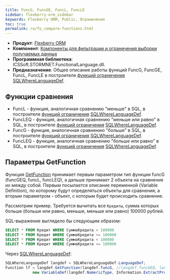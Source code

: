 ```yaml
---
title: FuncG, FuncGE, FuncL, FuncLE
sidebar: flexberry-orm_sidebar
keywords: Flexberry ORM, Public, Ограничения
toc: true
permalink: ru/fo_compare-functions.html
---
```

* **Продукт**: [Flexberry ORM](fo_flexberry-o-r-m.html)
* **Компонент**: [Компоненты для фильтрации и ограничения выборки получаемых данных](fo_limitation.html)
* **Программная библиотека**: ICSSoft.STORMNET.FunctionalLanguage.dll.
* **Предназначение**: Общее описание работы функций FuncG, FuncGE, FuncL, FuncLE в построителе [функций ограничения](fo_limit-function.html) [SQLWhereLanguageDef](fo_function-list.html).

## Функции сравнения

* FuncL - функция, аналогичная сравнению "меньше" в SQL, в построителе [функций ограничения](fo_limit-function.html) [SQLWhereLanguageDef](fo_function-list.html).
* FuncLEQ - функция, аналогичная сравнению "меньше или равно" в SQL, в построителе [функций ограничения](fo_limit-function.html) [SQLWhereLanguageDef](fo_function-list.html).
* FuncG - функция, аналогичная сравнению "больше" в SQL, в построителе [функций ограничения](fo_limit-function.html) [SQLWhereLanguageDef](fo_function-list.html).
* FuncLEQ - функция, аналогичная сравнению "больше или равно" в SQL, в построителе [функций ограничения](fo_limit-function.html) [SQLWhereLanguageDef](fo_function-list.html).

## Параметры GetFunction
Функция [GetFunction](fo_function-list.html) принимает первым параметром тип функции funcG (funcGEQ, funcL, funcLEQ), а дальше принимает 2 объекта на сравнение их между собой. Первым посылается описание переменной (Variable Definition), по которому будут определяться объекты для сравнения; а вторым параметром - объект, с которым будет происходить сравнение.

Рассмотрим пример. Требуется вычитать все `Кредиты`, сумма которых больше (больше или равно, меньше, меньше или равно) 100000 рублей.

SQL-выражение выглядело бы следующим образом:

```sql
SELECT * FROM Кредит WHERE СуммаКредита > 100000
SELECT * FROM Кредит WHERE СуммаКредита >= 100000
SELECT * FROM Кредит WHERE СуммаКредита < 100000
SELECT * FROM Кредит WHERE СуммаКредита <= 100000
```

Через [SQLWhereLanguageDef](fo_function-list.html):

```cs
SQLWhereLanguageDef langdef = SQLWhereLanguageDef.LanguageDef;
Function lf = langdef.GetFunction(langdef.funcG, //langdef.funcGEQ, langdef.funcL, langdef.funcLEQ
			new VariableDef(langdef.NumericType, Information.ExtractPropertyPath<Кредит>(x => x.СуммаКредита)), 100000);
```

